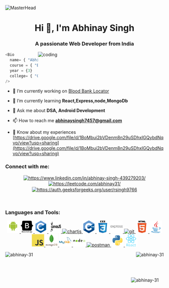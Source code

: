 ![MasterHead](https://3.bp.blogspot.com/-dB6ndKqIAuI/XdWeOASO5AI/AAAAAAAANZA/MSbT9mh6bukxkI-tqnu_GARIZZV5WNVhQCLcBGAsYHQ/w1200-h630-p-k-no-nu/image1.gif)
<h1 align="center">Hi 👋, I'm Abhinay Singh</h1>
<h3 align="center">A passionate Web Developer from India</h3>
<img align="right" alt="coding" width="400" src="https://media0.giphy.com/media/v1.Y2lkPTc5MGI3NjExMGU2NDRlZDViMGM4ZTYzYTA2Yzc3MDM3YjFlOGIyMWViNjc1OWE4YSZlcD12MV9pbnRlcm5hbF9naWZzX2dpZklkJmN0PWc/qgQUggAC3Pfv687qPC/giphy.gif"/>

```js
<Bio 
  name= { "Abhinay Singh" }
  course = { "BE CSE" }
  year = {3}
  college= { "Chandigarh University, Punjab" } 
/>
```
<!-- <p align="left"> <a href="https://github.com/ryo-ma/github-profile-trophy"><img src="https://github-profile-trophy.vercel.app/?username=abhinay-31" alt="abhinay-31" /></a> </p> -->

- 🔭 I’m currently working on [Blood Bank Locator](https://github.com/ABHINAY-31/web-app)

- 🌱 I’m currently learning **React,Express,node,MongoDb**

- 💬 Ask me about **DSA, Android Development**

- 📫 How to reach me **abhinaysingh7457@gmail.com**

- 📄 Know about my experiences [https://drive.google.com/file/d/1BoMbui2bVDenm8n29uSDhxIGQybdNqvp/view?usp=sharing](https://drive.google.com/file/d/1BoMbui2bVDenm8n29uSDhxIGQybdNqvp/view?usp=sharing) <br/>

<h3 align="left">Connect with me:</h3>
<p align="center">
<a href="https://linkedin.com/in/https://www.linkedin.com/in/abhinay-singh-439279203/" target="blank"><img align="center" src="https://raw.githubusercontent.com/rahuldkjain/github-profile-readme-generator/master/src/images/icons/Social/linked-in-alt.svg" alt="https://www.linkedin.com/in/abhinay-singh-439279203/" height="30" width="40" /></a>
<a href="https://www.leetcode.com/https://leetcode.com/abhinay31/" target="blank"><img align="center" src="https://raw.githubusercontent.com/rahuldkjain/github-profile-readme-generator/master/src/images/icons/Social/leet-code.svg" alt="https://leetcode.com/abhinay31/" height="30" width="40" /></a>
<a href="https://auth.geeksforgeeks.org/user/https://auth.geeksforgeeks.org/user/rsingh9766" target="blank"><img align="center" src="https://raw.githubusercontent.com/rahuldkjain/github-profile-readme-generator/master/src/images/icons/Social/geeks-for-geeks.svg" alt="https://auth.geeksforgeeks.org/user/rsingh9766" height="30" width="40" /></a>
</p> <br/>

<h3 align="left">Languages and Tools:</h3>
<p align="center"> <a href="https://developer.android.com" target="_blank" rel="noreferrer"> <img src="https://raw.githubusercontent.com/devicons/devicon/master/icons/android/android-original-wordmark.svg" alt="android" width="40" height="40"/> </a> <a href="https://getbootstrap.com" target="_blank" rel="noreferrer"> <img src="https://raw.githubusercontent.com/devicons/devicon/master/icons/bootstrap/bootstrap-plain-wordmark.svg" alt="bootstrap" width="40" height="40"/> </a> <a href="https://www.cprogramming.com/" target="_blank" rel="noreferrer"> <img src="https://raw.githubusercontent.com/devicons/devicon/master/icons/c/c-original.svg" alt="c" width="40" height="40"/> </a> <a href="https://canvasjs.com" target="_blank" rel="noreferrer"> <img src="https://raw.githubusercontent.com/Hardik0307/Hardik0307/master/assets/canvasjs-charts.svg" alt="canvasjs" width="40" height="40"/> </a> <a href="https://www.chartjs.org" target="_blank" rel="noreferrer"> <img src="https://www.chartjs.org/media/logo-title.svg" alt="chartjs" width="40" height="40"/> </a> <a href="https://www.w3schools.com/cpp/" target="_blank" rel="noreferrer"> <img src="https://raw.githubusercontent.com/devicons/devicon/master/icons/cplusplus/cplusplus-original.svg" alt="cplusplus" width="40" height="40"/> </a> <a href="https://www.w3schools.com/css/" target="_blank" rel="noreferrer"> <img src="https://raw.githubusercontent.com/devicons/devicon/master/icons/css3/css3-original-wordmark.svg" alt="css3" width="40" height="40"/> </a> <a href="https://expressjs.com" target="_blank" rel="noreferrer"> <img src="https://raw.githubusercontent.com/devicons/devicon/master/icons/express/express-original-wordmark.svg" alt="express" width="40" height="40"/> </a> <a href="https://git-scm.com/" target="_blank" rel="noreferrer"> <img src="https://www.vectorlogo.zone/logos/git-scm/git-scm-icon.svg" alt="git" width="40" height="40"/> </a> <a href="https://www.w3.org/html/" target="_blank" rel="noreferrer"> <img src="https://raw.githubusercontent.com/devicons/devicon/master/icons/html5/html5-original-wordmark.svg" alt="html5" width="40" height="40"/> </a> <a href="https://www.java.com" target="_blank" rel="noreferrer"> <img src="https://raw.githubusercontent.com/devicons/devicon/master/icons/java/java-original.svg" alt="java" width="40" height="40"/> </a> <a href="https://developer.mozilla.org/en-US/docs/Web/JavaScript" target="_blank" rel="noreferrer"> <img src="https://raw.githubusercontent.com/devicons/devicon/master/icons/javascript/javascript-original.svg" alt="javascript" width="40" height="40"/> </a> <a href="https://www.mongodb.com/" target="_blank" rel="noreferrer"> <img src="https://raw.githubusercontent.com/devicons/devicon/master/icons/mongodb/mongodb-original-wordmark.svg" alt="mongodb" width="40" height="40"/> </a> <a href="https://www.mysql.com/" target="_blank" rel="noreferrer"> <img src="https://raw.githubusercontent.com/devicons/devicon/master/icons/mysql/mysql-original-wordmark.svg" alt="mysql" width="40" height="40"/> </a> <a href="https://nodejs.org" target="_blank" rel="noreferrer"> <img src="https://raw.githubusercontent.com/devicons/devicon/master/icons/nodejs/nodejs-original-wordmark.svg" alt="nodejs" width="40" height="40"/> </a> <a href="https://postman.com" target="_blank" rel="noreferrer"> <img src="https://www.vectorlogo.zone/logos/getpostman/getpostman-icon.svg" alt="postman" width="40" height="40"/> </a> <a href="https://www.python.org" target="_blank" rel="noreferrer"> <img src="https://raw.githubusercontent.com/devicons/devicon/master/icons/python/python-original.svg" alt="python" width="40" height="40"/> </a> <a href="https://reactjs.org/" target="_blank" rel="noreferrer"> <img src="https://raw.githubusercontent.com/devicons/devicon/master/icons/react/react-original-wordmark.svg" alt="react" width="40" height="40"/> </a> </p>

<p><img align="left" width="400" height="195" src="https://github-readme-stats.vercel.app/api/top-langs?username=abhinay-31&show_icons=true&locale=en&layout=compact" alt="abhinay-31" /></p>

<p>&nbsp;<img align="right"  src="https://github-readme-stats.vercel.app/api?username=abhinay-31&show_icons=true&locale=en" alt="abhinay-31" /></p> <br/> <br/>

<p><img align="center" margin-top="40"src="https://github-readme-streak-stats.herokuapp.com/?user=abhinay-31&" alt="abhinay-31" /></p>
